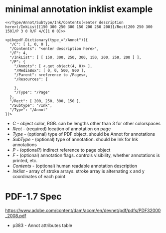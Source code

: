 # minimal annotation inklist example

    <</Type/Annot/Subtype/Ink/Contents(<enter description here>)/InkList[[150 300 250 300 150 200 250 200]]/Rect[200 250 300 150]/P 3 0 R/F 4/C[1 0 0]>>
    
    <pikepdf.Dictionary(type_="/Annot")({
      "/C": [ 1, 0, 0 ],
      "/Contents": "<enter description here>",
      "/F": 4,
      "/InkList": [ [ 150, 300, 250, 300, 150, 200, 250, 200 ] ],
      "/P": {
        "/Annots": [ <.get_object(4, 0)> ],
        "/MediaBox": [ 0, 0, 500, 800 ],
        "/Parent": <reference to /Pages>,
        "/Resources": {
    
        },
        "/Type": "/Page"
      },
      "/Rect": [ 200, 250, 300, 150 ],
      "/Subtype": "/Ink",
      "/Type": "/Annot"
    })>
    
    
- *C* - object color, RGB.  can be lengths other than 3 for other colorspaces
- *Rect* - (required) location of annotation on page
- *Type* - (optional) type of PDF object.  should be Annot for annotations
- *SubType* - (optional) type of annotation.  should be Ink for Ink annotations
- *P* - (optional?) indirect reference to page object
- *F* - (optional) annotation flags.  controls visibility, whether annotations is printed, etc.
- *Contents* - (optional) human readable annotation description
- *Inklist* - array of stroke arrays.  stroke array is alternating x and y coordinates of each point

# PDF-1.7 Spec

https://www.adobe.com/content/dam/acom/en/devnet/pdf/pdfs/PDF32000_2008.pdf

- p383 - Annot attributes table
